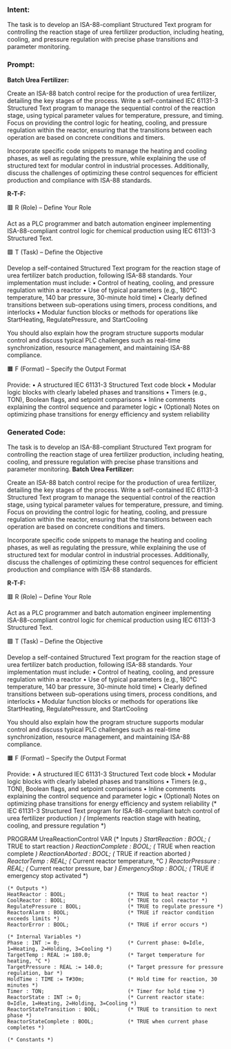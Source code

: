 ### Intent:
The task is to develop an ISA-88-compliant Structured Text program for controlling the reaction stage of urea fertilizer production, including heating, cooling, and pressure regulation with precise phase transitions and parameter monitoring.

### Prompt:
**Batch Urea Fertilizer:**

Create an ISA-88 batch control recipe for the production of urea fertilizer, detailing the key stages of the process. Write a self-contained IEC 61131-3 Structured Text program to manage the sequential control of the reaction stage, using typical parameter values for temperature, pressure, and timing. Focus on providing the control logic for heating, cooling, and pressure regulation within the reactor, ensuring that the transitions between each operation are based on concrete conditions and timers.

Incorporate specific code snippets to manage the heating and cooling phases, as well as regulating the pressure, while explaining the use of structured text for modular control in industrial processes. Additionally, discuss the challenges of optimizing these control sequences for efficient production and compliance with ISA-88 standards.

**R-T-F:**

🟥 R (Role) – Define Your Role

Act as a PLC programmer and batch automation engineer implementing ISA-88-compliant control logic for chemical production using IEC 61131-3 Structured Text.

🟩 T (Task) – Define the Objective

Develop a self-contained Structured Text program for the reaction stage of urea fertilizer batch production, following ISA-88 standards.
Your implementation must include:
	•	Control of heating, cooling, and pressure regulation within a reactor
	•	Use of typical parameters (e.g., 180°C temperature, 140 bar pressure, 30-minute hold time)
	•	Clearly defined transitions between sub-operations using timers, process conditions, and interlocks
	•	Modular function blocks or methods for operations like StartHeating, RegulatePressure, and StartCooling

You should also explain how the program structure supports modular control and discuss typical PLC challenges such as real-time synchronization, resource management, and maintaining ISA-88 compliance.

🟧 F (Format) – Specify the Output Format

Provide:
	•	A structured IEC 61131-3 Structured Text code block
	•	Modular logic blocks with clearly labeled phases and transitions
	•	Timers (e.g., TON), Boolean flags, and setpoint comparisons
	•	Inline comments explaining the control sequence and parameter logic
	•	(Optional) Notes on optimizing phase transitions for energy efficiency and system reliability

### Generated Code:
The task is to develop an ISA-88-compliant Structured Text program for controlling the reaction stage of urea fertilizer production, including heating, cooling, and pressure regulation with precise phase transitions and parameter monitoring.
**Batch Urea Fertilizer:**

Create an ISA-88 batch control recipe for the production of urea fertilizer, detailing the key stages of the process. Write a self-contained IEC 61131-3 Structured Text program to manage the sequential control of the reaction stage, using typical parameter values for temperature, pressure, and timing. Focus on providing the control logic for heating, cooling, and pressure regulation within the reactor, ensuring that the transitions between each operation are based on concrete conditions and timers.

Incorporate specific code snippets to manage the heating and cooling phases, as well as regulating the pressure, while explaining the use of structured text for modular control in industrial processes. Additionally, discuss the challenges of optimizing these control sequences for efficient production and compliance with ISA-88 standards.

**R-T-F:**

🟥 R (Role) – Define Your Role

Act as a PLC programmer and batch automation engineer implementing ISA-88-compliant control logic for chemical production using IEC 61131-3 Structured Text.

🟩 T (Task) – Define the Objective

Develop a self-contained Structured Text program for the reaction stage of urea fertilizer batch production, following ISA-88 standards.
Your implementation must include:
	•	Control of heating, cooling, and pressure regulation within a reactor
	•	Use of typical parameters (e.g., 180°C temperature, 140 bar pressure, 30-minute hold time)
	•	Clearly defined transitions between sub-operations using timers, process conditions, and interlocks
	•	Modular function blocks or methods for operations like StartHeating, RegulatePressure, and StartCooling

You should also explain how the program structure supports modular control and discuss typical PLC challenges such as real-time synchronization, resource management, and maintaining ISA-88 compliance.

🟧 F (Format) – Specify the Output Format

Provide:
	•	A structured IEC 61131-3 Structured Text code block
	•	Modular logic blocks with clearly labeled phases and transitions
	•	Timers (e.g., TON), Boolean flags, and setpoint comparisons
	•	Inline comments explaining the control sequence and parameter logic
	•	(Optional) Notes on optimizing phase transitions for energy efficiency and system reliability
(* IEC 61131-3 Structured Text program for ISA-88-compliant batch control of urea fertilizer production *)
(* Implements reaction stage with heating, cooling, and pressure regulation *)

PROGRAM UreaReactionControl
VAR
    (* Inputs *)
    StartReaction : BOOL;                  (* TRUE to start reaction *)
    ReactionComplete : BOOL;               (* TRUE when reaction complete *)
    ReactionAborted : BOOL;               (* TRUE if reaction aborted *)
    ReactorTemp : REAL;                    (* Current reactor temperature, °C *)
    ReactorPressure : REAL;                (* Current reactor pressure, bar *)
    EmergencyStop : BOOL;                  (* TRUE if emergency stop activated *)
    
    (* Outputs *)
    HeatReactor : BOOL;                    (* TRUE to heat reactor *)
    CoolReactor : BOOL;                    (* TRUE to cool reactor *)
    RegulatePressure : BOOL;               (* TRUE to regulate pressure *)
    ReactorAlarm : BOOL;                   (* TRUE if reactor condition exceeds limits *)
    ReactorError : BOOL;                   (* TRUE if error occurs *)
    
    (* Internal Variables *)
    Phase : INT := 0;                      (* Current phase: 0=Idle, 1=Heating, 2=Holding, 3=Cooling *)
    TargetTemp : REAL := 180.0;            (* Target temperature for heating, °C *)
    TargetPressure : REAL := 140.0;        (* Target pressure for pressure regulation, bar *)
    HoldTime : TIME := T#30m;              (* Hold time for reaction, 30 minutes *)
    Timer : TON;                           (* Timer for hold time *)
    ReactorState : INT := 0;               (* Current reactor state: 0=Idle, 1=Heating, 2=Holding, 3=Cooling *)
    ReactorStateTransition : BOOL;         (* TRUE to transition to next phase *)
    ReactorStateComplete : BOOL;           (* TRUE when current phase completes *)
    
    (* Constants *)
